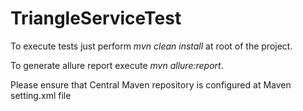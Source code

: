 # TriangleServiceTest

To execute tests just perform _mvn clean install_ at root of the project.

To generate allure report execute _mvn allure:report_.

Please ensure that Central Maven repository is configured at Maven setting.xml file